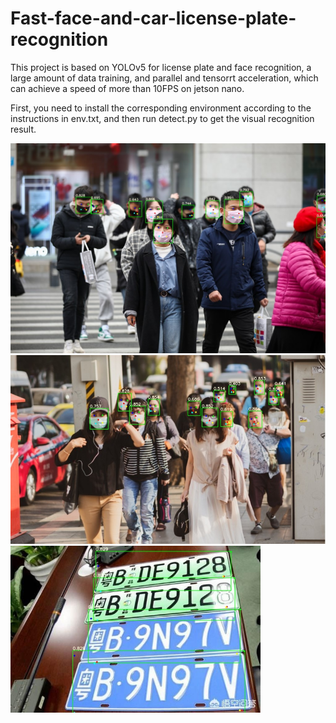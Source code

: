 # Fast-face-and-car-license-plate-recognition
This project is based on YOLOv5 for license plate and face recognition, a large amount of data training, and parallel and tensorrt acceleration, which can achieve a speed of more than 10FPS on jetson nano.

First, you need to install the corresponding environment according to the instructions in env.txt, and then run detect.py to get the visual recognition result.

![image](https://github.com/pzyqwe/Fast-face-and-car-license-plate-recognition/blob/main/carface/output/1.jpg)
<img src="https://github.com/pzyqwe/Fast-face-and-car-license-plate-recognition/blob/main/carface/output/2.jpg" width="600px">
<img src="https://github.com/pzyqwe/Fast-face-and-car-license-plate-recognition/blob/main/carface/output/3.jpg" width="400px">
